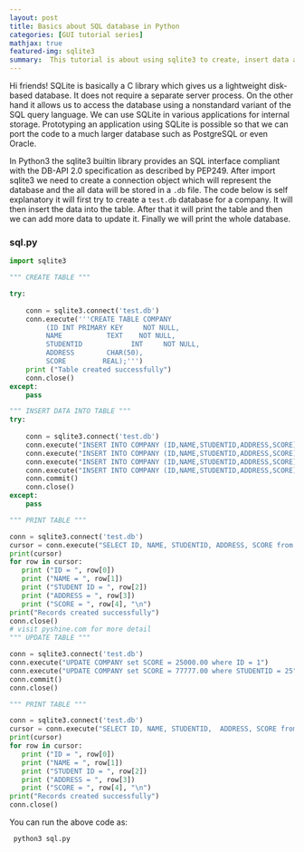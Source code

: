 ```yaml
---
layout: post
title: Basics about SQL database in Python
categories: [GUI tutorial series]
mathjax: true
featured-img: sqlite3
summary:  This tutorial is about using sqlite3 to create, insert data and update SQL table
---
```


Hi friends! SQLite is basically a C library which gives us a lightweight disk-based database. It does not require a separate server process. On the other hand it allows us to access the database using a nonstandard variant of the SQL query 
language. We can use SQLite in various applications for internal storage. Prototyping an application using SQLite is possible so that we can port the code to a
much larger database such as PostgreSQL or even Oracle.

In Python3 the sqlite3 builtin library provides an SQL interface compliant with the DB-API 2.0 specification as described by PEP249. After import sqlite3 we need to
create a connection object which will represent the database and the all data will be stored in a ```.db``` file. The code below is self explanatory it will first 
try to create a ```test.db``` database for a company. It will then insert the data into the table. After that it will print the table and then we can add more data
to update it. Finally we will print the whole database. 

### sql.py

```python
import sqlite3

""" CREATE TABLE """

try:
	
	conn = sqlite3.connect('test.db')
	conn.execute('''CREATE TABLE COMPANY
         (ID INT PRIMARY KEY     NOT NULL,
         NAME           TEXT    NOT NULL,
         STUDENTID            INT     NOT NULL,
         ADDRESS        CHAR(50),
         SCORE         REAL);''')
	print ("Table created successfully")
	conn.close()
except:
	pass

""" INSERT DATA INTO TABLE """
try:
 
	conn = sqlite3.connect('test.db')
	conn.execute("INSERT INTO COMPANY (ID,NAME,STUDENTID,ADDRESS,SCORE) VALUES (1, 'AAA', 32, 'UK', 20000.00 )");
	conn.execute("INSERT INTO COMPANY (ID,NAME,STUDENTID,ADDRESS,SCORE) VALUES (2, 'BBB', 25, 'Canada', 15000.00 )");
	conn.execute("INSERT INTO COMPANY (ID,NAME,STUDENTID,ADDRESS,SCORE) VALUES (3, 'CCC', 23, 'China', 20000.00 )");
	conn.execute("INSERT INTO COMPANY (ID,NAME,STUDENTID,ADDRESS,SCORE) VALUES (9, 'DDD', 25, 'Mont Blanc ', 65000.00 )");
	conn.commit()
	conn.close()
except:
	pass

""" PRINT TABLE """

conn = sqlite3.connect('test.db')
cursor = conn.execute("SELECT ID, NAME, STUDENTID, ADDRESS, SCORE from COMPANY")
print(cursor)
for row in cursor:
   print ("ID = ", row[0])
   print ("NAME = ", row[1])
   print ("STUDENT ID = ", row[2])
   print ("ADDRESS = ", row[3])
   print ("SCORE = ", row[4], "\n")
print("Records created successfully")
conn.close()
# visit pyshine.com for more detail
""" UPDATE TABLE """

conn = sqlite3.connect('test.db')
conn.execute("UPDATE COMPANY set SCORE = 25000.00 where ID = 1")
conn.execute("UPDATE COMPANY set SCORE = 77777.00 where STUDENTID = 25")
conn.commit()
conn.close()

""" PRINT TABLE """

conn = sqlite3.connect('test.db')
cursor = conn.execute("SELECT ID, NAME, STUDENTID,  ADDRESS, SCORE from COMPANY")
print(cursor)
for row in cursor:
   print ("ID = ", row[0])
   print ("NAME = ", row[1])
   print ("STUDENT ID = ", row[2])
   print ("ADDRESS = ", row[3])
   print ("SCORE = ", row[4], "\n")
print("Records created successfully")
conn.close()


```
You can run the above code as:

``` python3 sql.py```
